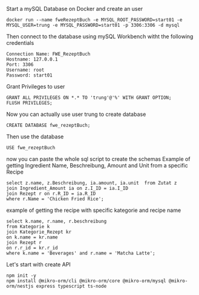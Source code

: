 Start a mySQL Database on Docker and create an user
```
docker run --name fweRezeptBuch -e MYSQL_ROOT_PASSWORD=start01 -e MYSQL_USER=trung -e MYSQL_PASSWORD=start01 -p 3306:3306 -d mysql

```

Then connect to the database using mySQL Workbench witht the following credentials 
```
Connection Name: FWE_RezeptBuch
Hostname: 127.0.0.1
Port: 3306
Username: root
Password: start01
```

Grant Privileges to user
```
GRANT ALL PRIVILEGES ON *.* TO 'trung'@'%' WITH GRANT OPTION;
FLUSH PRIVILEGES;
```
Now you can actually use user trung to create database
```
CREATE DATABASE fwe_rezeptBuch;
```

Then use the database
```
USE fwe_rezeptBuch
```

now you can paste the whole sql script to create the schemas
Example of getting Ingredient Name, Beschreibung, Amount and Unit from a specific Recipe
```
select z.name, z.Beschreibung, ia.amount, ia.unit  from Zutat z 
join Ingredient_Amount ia on z.I_ID = ia.I_ID 
join Rezept r on r.R_ID = ia.R_ID
where r.Name = 'Chicken Fried Rice';
```

example of getting the recipe with specific kategorie and recipe name
```
select k.name, r.name, r.beschreibung 
from Kategorie k
join Kategorie_Rezept kr
on k.name = kr.name
join Rezept r 
on r.r_id = kr.r_id
where k.name = 'Beverages' and r.name = 'Matcha Latte';
```


Let's start with create API
```
npm init -y
npm install @mikro-orm/cli @mikro-orm/core @mikro-orm/mysql @mikro-orm/nestjs express typescript ts-node
```


